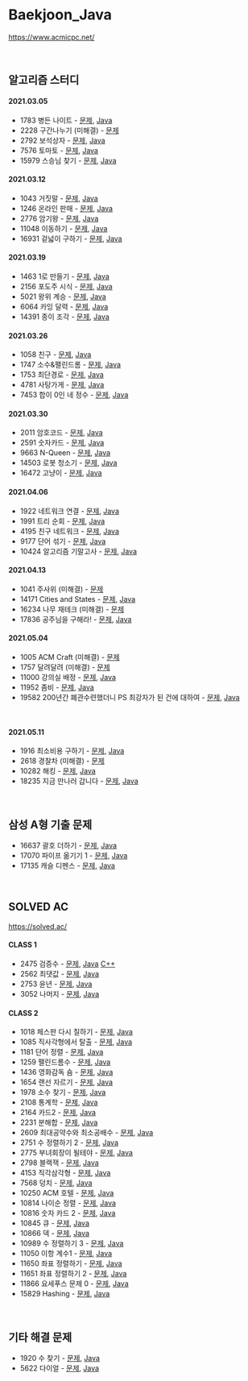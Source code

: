 # Baekjoon_Java

https://www.acmicpc.net/

<br />

## 알고리즘 스터디

#### 2021.03.05

- 1783 병든 나이트 - [문제](https://www.acmicpc.net/problem/1783), [Java](Java/baekjoon/Problem_1783.java)
- 2228 구간나누기 (미해결) - [문제](https://www.acmicpc.net/problem/2228)
- 2792 보석상자 - [문제](https://www.acmicpc.net/problem/2792), [Java](Java/baekjoon/Problem_2792.java)
- 7576 토마토 - [문제](https://www.acmicpc.net/problem/7576), [Java](Java/baekjoon/Problem_7576.java)
- 15979 스승님 찾기 - [문제](https://www.acmicpc.net/problem/15979), [Java](Java/baekjoon/Problem_15979.java)

#### 2021.03.12

- 1043 거짓말 - [문제](https://www.acmicpc.net/problem/1043), [Java](Java/baekjoon/Problem_1043.java)
- 1246 온라인 판매 - [문제](https://www.acmicpc.net/problem/1246), [Java](Java/baekjoon/Problem_1246.java)
- 2776 암기왕 - [문제](https://www.acmicpc.net/problem/2776), [Java](Java/baekjoon/Problem_2776.java)
- 11048 이동하기 - [문제](https://www.acmicpc.net/problem/11048), [Java](Java/baekjoon/Problem_11048.java)
- 16931 겉넓이 구하기 - [문제](https://www.acmicpc.net/problem/16931), [Java](Java/baekjoon/Problem_16931.java)

#### 2021.03.19

- 1463 1로 만들기 - [문제](https://www.acmicpc.net/problem/1463), [Java](Java/baekjoon/Problem_1463.java)
- 2156 포도주 시식 - [문제](https://www.acmicpc.net/problem/2156), [Java](Java/baekjoon/Problem_2156.java)
- 5021 왕위 계승 - [문제](https://www.acmicpc.net/problem/5021), [Java](Java/baekjoon/Problem_5021.java)
- 6064 카잉 달력 - [문제](https://www.acmicpc.net/problem/6064), [Java](Java/baekjoon/Problem_6064.java)
- 14391 종이 조각 - [문제](https://www.acmicpc.net/problem/14391), [Java](Java/baekjoon/Problem_14391.java)

#### 2021.03.26

- 1058 친구 - [문제](https://www.acmicpc.net/problem/1058), [Java](Java/baekjoon/Problem_1058.java)
- 1747 소수&팰린드롬 - [문제](https://www.acmicpc.net/problem/1747), [Java](Java/baekjoon/Problem_1747.java)
- 1753 최단경로 - [문제](https://www.acmicpc.net/problem/1753), [Java](Java/baekjoon/Problem_1753.java)
- 4781 사탕가게 - [문제](https://www.acmicpc.net/problem/4781), [Java](Java/baekjoon/Problem_4781.java)
- 7453 합이 0인 네 정수 - [문제](https://www.acmicpc.net/problem/7453), [Java](Java/baekjoon/Problem_7453.java)

#### 2021.03.30

- 2011 암호코드 - [문제](https://www.acmicpc.net/problem/2011), [Java](Java/baekjoon/Problem_2011.java)
- 2591 숫자카드 - [문제](https://www.acmicpc.net/problem/2591), [Java](Java/baekjoon/Problem_2591.java)
- 9663 N-Queen - [문제](https://www.acmicpc.net/problem/9663), [Java](Java/baekjoon/Problem_9663.java)
- 14503 로봇 청소기 - [문제](https://www.acmicpc.net/problem/14503), [Java](Java/baekjoon/Problem_14503.java)
- 16472 고냥이 - [문제](https://www.acmicpc.net/problem/16472), [Java](Java/baekjoon/Problem_16472.java)

#### 2021.04.06

- 1922 네트워크 연결 - [문제](https://www.acmicpc.net/problem/1922), [Java](Java/baekjoon/Problem_1922.java)
- 1991 트리 순회 - [문제](https://www.acmicpc.net/problem/1991), [Java](Java/baekjoon/Problem_1991.java)
- 4195 친구 네트워크 - [문제](https://www.acmicpc.net/problem/4195), [Java](Java/baekjoon/Problem_4195.java)
- 9177 단어 섞기 - [문제](https://www.acmicpc.net/problem/9177), [Java](Java/baekjoon/Problem_9177.java)
- 10424 알고리즘 기말고사 - [문제](https://www.acmicpc.net/problem/10424), [Java](Java/baekjoon/Problem_10424.java)

#### 2021.04.13

- 1041 주사위 (미해결) - [문제](https://www.acmicpc.net/problem/1041)
- 14171 Cities and States - [문제](https://www.acmicpc.net/problem/14171), [Java](Java/baekjoon/Problem_14171.java)
- 16234 나무 재테크 (미해결) - [문제](https://www.acmicpc.net/problem/16235)
- 17836 공주님을 구해라! - [문제](https://www.acmicpc.net/problem/17836), [Java](Java/baekjoon/Problem_17836.java)

#### 2021.05.04

- 1005 ACM Craft (미해결) - [문제](https://www.acmicpc.net/problem/1005)
- 1757 달려달려 (미해결) - [문제](https://www.acmicpc.net/problem/1757)
- 11000 강의실 배정 - [문제](https://www.acmicpc.net/problem/11000), [Java](Java/baekjoon/Problem_11000.java)
- 11952 좀비 - [문제](https://www.acmicpc.net/problem/11952), [Java](Java/baekjoon/Problem_11952.java)
- 19582 200년간 폐관수련했더니 PS 최강자가 된 건에 대하여 - [문제](https://www.acmicpc.net/problem/19582), [Java](Java/baekjoon/Problem_19582.java)

<br />

#### 2021.05.11

- 1916 최소비용 구하기 - [문제](https://www.acmicpc.net/problem/1916), [Java](Java/baekjoon/Problem_1916.java)
- 2618 경찰차 (미해결) - [문제](https://www.acmicpc.net/problem/2618)
- 10282 해킹 - [문제](https://www.acmicpc.net/problem/10282), [Java](Java/baekjoon/Problem_10282.java)
- 18235 지금 만나러 갑니다 - [문제](https://www.acmicpc.net/problem/18235), [Java](Java/baekjoon/Problem_18235.java)

<br />

## 삼성 A형 기출 문제

- 16637 괄호 더하기 - [문제](https://www.acmicpc.net/problem/16637), [Java](Java/baekjoon/Samsung_type_A_problems/Problem_16637.java)
- 17070 파이프 옮기기 1 - [문제](https://www.acmicpc.net/problem/17070), [Java](Java/baekjoon/Samsung_type_A_problems/Problem_17070.java)
- 17135 캐슬 디펜스 - [문제](https://www.acmicpc.net/problem/17135), [Java](Java/baekjoon/Samsung_type_A_problems/Problem_17135.java)

<br />

## SOLVED AC

https://solved.ac/

#### CLASS 1

- 2475 검증수 - [문제](https://www.acmicpc.net/problem/2475), [Java](Java/baekjoon/Problem_2475.java) [C++](Cpp/baekjoon/Problem_2475.cpp)
- 2562 최댓값 - [문제](https://www.acmicpc.net/problem/2562), [Java](Java/baekjoon/Problem_2562.java)
- 2753 윤년 - [문제](https://www.acmicpc.net/problem/2753), [Java](Java/baekjoon/Problem_2753.java)
- 3052 나머지 - [문제](https://www.acmicpc.net/problem/3052), [Java](Java/baekjoon/Problem_3052.java)

#### CLASS 2

- 1018 체스판 다시 칠하기 - [문제](https://www.acmicpc.net/problem/1018), [Java](Java/baekjoon/Problem_1018.java)
- 1085 직사각형에서 탈출 - [문제](https://www.acmicpc.net/problem/1085), [Java](Java/baekjoon/Problem_1085.java)
- 1181 단어 정렬 - [문제](https://www.acmicpc.net/problem/1181), [Java](Java/baekjoon/Problem_1181.java)
- 1259 팰린드롬수 - [문제](https://www.acmicpc.net/problem/1259), [Java](Java/baekjoon/Problem_1259.java)
- 1436 영화감독 숌 - [문제](https://www.acmicpc.net/problem/1436), [Java](Java/baekjoon/Problem_1436.java)
- 1654 랜선 자르기 - [문제](https://www.acmicpc.net/problem/1654), [Java](Java/baekjoon/Problem_1654.java)
- 1978 소수 찾기 - [문제](https://www.acmicpc.net/problem/1978), [Java](Java/baekjoon/Problem_1978.java)
- 2108 통계학 - [문제](https://www.acmicpc.net/problem/2108), [Java](Java/baekjoon/Problem_2108.java)
- 2164 카드2 - [문제](https://www.acmicpc.net/problem/2164), [Java](Java/baekjoon/Problem_2164.java)
- 2231 분해합 - [문제](https://www.acmicpc.net/problem/2231), [Java](Java/baekjoon/Problem_2231.java)
- 2609 최대공약수와 최소공배수 - [문제](https://www.acmicpc.net/problem/2609), [Java](Java/baekjoon/Problem_2609.java)
- 2751 수 정렬하기 2 - [문제](https://www.acmicpc.net/problem/2751), [Java](Java/baekjoon/Problem_2751.java)
- 2775 부녀회장이 될테야 - [문제](https://www.acmicpc.net/problem/2775), [Java](Java/baekjoon/Problem_2775.java)
- 2798 블랙잭 - [문제](https://www.acmicpc.net/problem/2798), [Java](Java/baekjoon/Problem_2798.java)
- 4153 직각삼각형 - [문제](https://www.acmicpc.net/problem/4153), [Java](Java/baekjoon/Problem_4153.java)
- 7568 덩치 - [문제](https://www.acmicpc.net/problem/7568), [Java](Java/baekjoon/Problem_7568.java)
- 10250 ACM 호텔 - [문제](https://www.acmicpc.net/problem/10250), [Java](Java/baekjoon/Problem_10250.java)
- 10814 나이순 정렬 - [문제](https://www.acmicpc.net/problem/10814), [Java](Java/baekjoon/Problem_10814.java)
- 10816 숫자 카드 2 - [문제](https://www.acmicpc.net/problem/10816), [Java](Java/baekjoon/Problem_10816.java)
- 10845 큐 - [문제](https://www.acmicpc.net/problem/10845), [Java](Java/baekjoon/Problem_10845.java)
- 10866 덱 - [문제](https://www.acmicpc.net/problem/10866), [Java](Java/baekjoon/Problem_10866.java)
- 10989 수 정렬하기 3 - [문제](https://www.acmicpc.net/problem/10989), [Java](Java/baekjoon/Problem_10989.java)
- 11050 이항 계수1 - [문제](https://www.acmicpc.net/problem/11050), [Java](Java/baekjoon/Problem_11050.java)
- 11650 좌표 정렬하기 - [문제](https://www.acmicpc.net/problem/11650), [Java](Java/baekjoon/Problem_11650.java)
- 11651 좌표 정렬하기 2 - [문제](https://www.acmicpc.net/problem/11651), [Java](Java/baekjoon/Problem_11651.java)
- 11866 요세푸스 문제 0 - [문제](https://www.acmicpc.net/problem/11866), [Java](Java/baekjoon/Problem_11866.java)
- 15829 Hashing - [문제](https://www.acmicpc.net/problem/15829), [Java](Java/baekjoon/Problem_15829.java)

<br />

## 기타 해결 문제

- 1920 수 찾기 - [문제](https://www.acmicpc.net/problem/1920), [Java](Java/baekjoon/Problem_1920.java)
- 5622 다이얼 - [문제](https://www.acmicpc.net/problem/5622), [Java](Java/baekjoon/Problem_5622.java)
